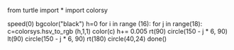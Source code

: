 
from turtle import *
import colorsy 

speed(0)
bgcolor("black")
h=0
for i in range (16):
    for j in range(18):
        c=colorsys.hsv_to_rgb (h,1,1)
        color(c)
        h+= 0.005
        rt(90)
        circle(150 - j * 6, 90)
        lt(90)
        circle(150 - j * 6, 90)
        rt(180)
    circle(40,24)
done()
